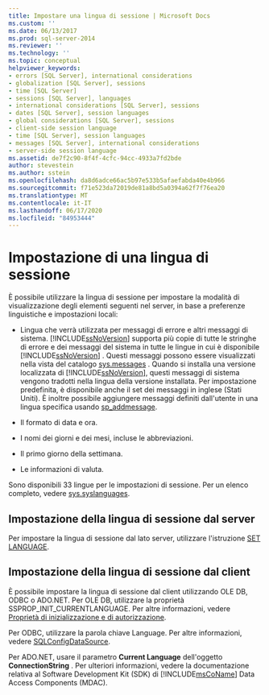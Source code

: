 ```yaml
---
title: Impostare una lingua di sessione | Microsoft Docs
ms.custom: ''
ms.date: 06/13/2017
ms.prod: sql-server-2014
ms.reviewer: ''
ms.technology: ''
ms.topic: conceptual
helpviewer_keywords:
- errors [SQL Server], international considerations
- globalization [SQL Server], sessions
- time [SQL Server]
- sessions [SQL Server], languages
- international considerations [SQL Server], sessions
- dates [SQL Server], session languages
- global considerations [SQL Server], sessions
- client-side session language
- time [SQL Server], session languages
- messages [SQL Server], international considerations
- server-side session language
ms.assetid: de7f2c90-8f4f-4cfc-94cc-4933a7fd2bde
author: stevestein
ms.author: sstein
ms.openlocfilehash: da8d6adce66ac5b97e533b5afaefabda40e4b966
ms.sourcegitcommit: f71e523da72019de81a8bd5a0394a62f7f76ea20
ms.translationtype: MT
ms.contentlocale: it-IT
ms.lasthandoff: 06/17/2020
ms.locfileid: "84953444"
---
```

# <a name="set-a-session-language"></a>Impostazione di una lingua di sessione
  È possibile utilizzare la lingua di sessione per impostare la modalità di visualizzazione degli elementi seguenti nel server, in base a preferenze linguistiche e impostazioni locali:  
  
-   Lingua che verrà utilizzata per messaggi di errore e altri messaggi di sistema. [!INCLUDE[ssNoVersion](../../includes/ssnoversion-md.md)] supporta più copie di tutte le stringhe di errore e dei messaggi del sistema in tutte le lingue in cui è disponibile [!INCLUDE[ssNoVersion](../../includes/ssnoversion-md.md)] . Questi messaggi possono essere visualizzati nella vista del catalogo [sys.messages](/sql/relational-databases/system-catalog-views/messages-for-errors-catalog-views-sys-messages) . Quando si installa una versione localizzata di [!INCLUDE[ssNoVersion](../../includes/ssnoversion-md.md)], questi messaggi di sistema vengono tradotti nella lingua della versione installata. Per impostazione predefinita, è disponibile anche il set dei messaggi in inglese (Stati Uniti). È inoltre possibile aggiungere messaggi definiti dall'utente in una lingua specifica usando [sp_addmessage](/sql/relational-databases/system-stored-procedures/sp-addmessage-transact-sql).  
  
-   Il formato di data e ora.  
  
-   I nomi dei giorni e dei mesi, incluse le abbreviazioni.  
  
-   Il primo giorno della settimana.  
  
-   Le informazioni di valuta.  
  
 Sono disponibili 33 lingue per le impostazioni di sessione. Per un elenco completo, vedere [sys.syslanguages](/sql/relational-databases/system-compatibility-views/sys-syslanguages-transact-sql).  
  
## <a name="setting-the-session-language-from-the-server"></a>Impostazione della lingua di sessione dal server  
 Per impostare la lingua di sessione dal lato server, utilizzare l'istruzione [SET LANGUAGE](/sql/t-sql/statements/set-language-transact-sql).  
  
## <a name="setting-the-session-language-from-the-client"></a>Impostazione della lingua di sessione dal client  
 È possibile impostare la lingua di sessione dal client utilizzando OLE DB, ODBC o ADO.NET. Per OLE DB, utilizzare la proprietà SSPROP_INIT_CURRENTLANGUAGE. Per altre informazioni, vedere [Proprietà di inizializzazione e di autorizzazione](../native-client-ole-db-data-source-objects/initialization-and-authorization-properties.md).  
  
 Per ODBC, utilizzare la parola chiave Language. Per altre informazioni, vedere [SQLConfigDataSource](../native-client-odbc-api/sqlconfigdatasource.md).  
  
 Per ADO.NET, usare il parametro **Current Language** dell'oggetto **ConnectionString** . Per ulteriori informazioni, vedere la documentazione relativa al Software Development Kit (SDK) di [!INCLUDE[msCoName](../../includes/msconame-md.md)] Data Access Components (MDAC).  
  
  
